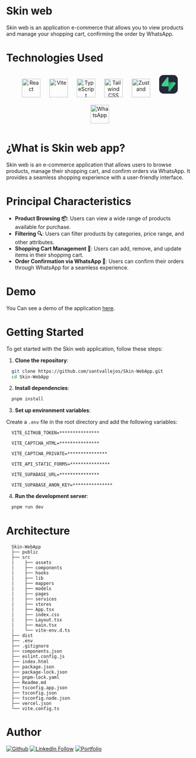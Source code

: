 # Skin web

Skin web is an application e-commerce that allows you to view products and manage your shopping cart, confirming the order by WhatsApp.

# Technologies Used

<div align="center">
  <img src="https://upload.wikimedia.org/wikipedia/commons/a/a7/React-icon.svg" alt="React" width="50" height="50" style="margin: 10px;" alt="React">
  <img src="https://vitejs.dev/logo.svg" alt="Vite" width="50" height="50" style="margin: 10px;" alt="Vite">
  <img src="https://upload.wikimedia.org/wikipedia/commons/4/4c/Typescript_logo_2020.svg" alt="TypeScript" width="50" height="50" style="margin: 10px;" alt="TypeScript">
  <img src="https://upload.wikimedia.org/wikipedia/commons/d/d5/Tailwind_CSS_Logo.svg" alt="Tailwind CSS" width="50" height="50" style="margin: 10px;" alt="Tailwind CSS">
  <img src="https://zustand-demo.pmnd.rs/logo192.png" alt="Zustand" width="50" height="50" style="margin: 10px;" alt="Zustand">
  <svg xmlns="http://www.w3.org/2000/svg" width="50" height="50" style="margin: 10px;" viewBox="0 0 256 256"><g fill="none"><rect width="256" height="256" fill="#242938" rx="60"/><g clip-path="url(#SVGHONgndwI)"><path fill="url(#SVG0adaVcER)" d="M144.757 223.193c-5.061 6.373-15.323 2.881-15.445-5.257l-1.783-119.029h80.035c14.496 0 22.581 16.744 13.567 28.097z"/><path fill="url(#SVGYSgwBYuL)" fill-opacity="0.2" d="M144.757 223.193c-5.061 6.373-15.323 2.881-15.445-5.257l-1.783-119.029h80.035c14.496 0 22.581 16.744 13.567 28.097z"/><path fill="#3ecf8e" d="M112.207 31.666c5.061-6.375 15.323-2.882 15.445 5.256l.782 119.029H49.4c-14.497 0-22.582-16.744-13.567-28.097z"/></g><defs><linearGradient id="SVG0adaVcER" x1="127.529" x2="198.661" y1="125.299" y2="155.132" gradientUnits="userSpaceOnUse"><stop stop-color="#249361"/><stop offset="1" stop-color="#3ecf8e"/></linearGradient><linearGradient id="SVGYSgwBYuL" x1="95.993" x2="128.433" y1="82.12" y2="143.187" gradientUnits="userSpaceOnUse"><stop/><stop offset="1" stop-opacity="0"/></linearGradient><clipPath id="SVGHONgndwI"><path fill="#fff" d="M32 28h192.92v200H32z"/></clipPath></defs></g></svg>
  <img src="https://upload.wikimedia.org/wikipedia/commons/6/6b/WhatsApp.svg" alt="WhatsApp" width="50" height="50" style="margin: 10px;" alt="WhatsApp">
</div>

# ¿What is Skin web app?

Skin web is an e-commerce application that allows users to browse products, manage their shopping cart, and confirm orders via WhatsApp. It provides a seamless shopping experience with a user-friendly interface.

# Principal Characteristics

- **Product Browsing 📦**: Users can view a wide range of products available for purchase.
- **Filtering 🔍**: Users can filter products by categories, price range, and other attributes.
- **Shopping Cart Management 🛒**: Users can add, remove, and update items in their shopping cart.
- **Order Confirmation via WhatsApp 📱**: Users can confirm their orders through WhatsApp for a seamless experience.

# Demo

You Can see a demo of the application [here](https://skincts.vercel.app/).

# Getting Started

To get started with the Skin web application, follow these steps:
1. **Clone the repository**:

```bash
  git clone https://github.com/santvallejos/Skin-WebApp.git
  cd Skin-WebApp
```

2. **Install dependencies**:

```bash
  pnpm install
```

3. **Set up environment variables**:

Create a `.env` file in the root directory and add the following variables:

```env
  VITE_GITHUB_TOKEN=***************

  VITE_CAPTCHA_HTML=***************

  VITE_CAPTCHA_PRIVATE=***************

  VITE_API_STATIC_FORMS=***************

  VITE_SUPABASE_URL=***************

  VITE_SUPABASE_ANON_KEY=***************
```

4. **Run the development server**:

```bash
  pnpm run dev
```

# Architecture

```
  Skin-WebApp
  ├── public
  ├── src
  |    ├── assets
  |    ├── components
  |    ├── hooks
  |    ├── lib
  |    ├── mappers
  |    ├── models
  |    ├── pages
  |    ├── services
  |    ├── stores
  |    ├── App.tsx
  |    ├── index.css
  |    ├── Layout.tsx
  |    ├── main.tsx
  |    └── vite-env.d.ts
  ├── dist
  ├── .env
  ├── .gitignore
  ├── components.json
  ├── eslint.config.js
  ├── index.html
  ├── package.json
  ├── package-lock.json
  ├── pnpm-lock.yaml
  ├── Readme.md
  ├── tsconfig.app.json
  ├── tsconfig.json
  ├── tsconfig.node.json
  ├── vercel.json
  └── vite.config.ts
```

# Author
[![Github](https://img.icons8.com/?size=50&id=62856&format=png&color=000000)](https://github.com/santvallejos)
[![LinkedIn Follow](https://img.icons8.com/?size=50&id=447&format=png&color=000000)](https://www.linkedin.com/in/santiago-vallejos-97a933236/)
[![Portfolio](https://img.icons8.com/?size=50&id=3685&format=png&color=000000)](https://santvallejos.dev/)